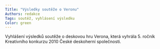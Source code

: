 ```yaml
---
Title: "Výsledky soutěže o Veronu"
Authors: redakce
Tags: soutěž, vyhlásení výsledku
Color: green
---
```

Vyhlášení výsledků soutěže o deskovou
hru Verona, která vyhrála 5. ročník
Kreativního konkurzu 2010 České
deskoherní společnosti.
